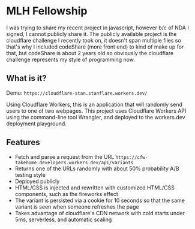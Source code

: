 # MLH Fellowship 

I was trying to share my recent project in javascript, however b/c of NDA I signed, I cannot publicly share it. The publicly available project is the cloudflare challenge I recently took on, it doesn't span multiple files so that's why I included codeShare (more front end) to kind of make up for that, but codeShare is about 2 years old so obviously the cloudflare challenge represents my style of programming now.

## What is it?

Demo:
`https://cloudflare-stan.stanflare.workers.dev/`

Using Cloudflare Workers, this is an application that will randomly send users to one of two webpages. This project uses Cloudflare Workers API using the command-line tool Wrangler, and deployed to the workers.dev deployment playground.

## Features
- Fetch and parse a request from the URL `https://cfw-takehome.developers.workers.dev/api/variants`
- Returns one of the URLs randomly with about 50% probability A/B testing style
- Deployed publicly
- HTML/CSS is injected and rewritten with customized HTML/CSS components, such as the fireworks effect
- The variant is persisted via a cookie for 10 seconds so that the same variant is seen when someone refreshes the page
- Takes advantage of cloudflare's CDN network with cold starts under 5ms, serverless, and automatic scaling
